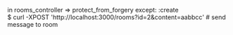 in rooms_controller => protect_from_forgery except: :create<br>
$ curl -XPOST 'http://localhost:3000/rooms?id=2&content=aabbcc' # send message to room
